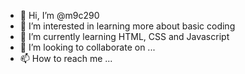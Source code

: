 - 👋 Hi, I’m @m9c290
- 👀 I’m interested in learning more about basic coding 
- 🌱 I’m currently learning HTML, CSS and Javascript 
- 💞️ I’m looking to collaborate on ...
- 📫 How to reach me ...

<!---
m9c290/m9c290 is a ✨ special ✨ repository because its `README.md` (this file) appears on your GitHub profile.
You can click the Preview link to take a look at your changes.
--->
